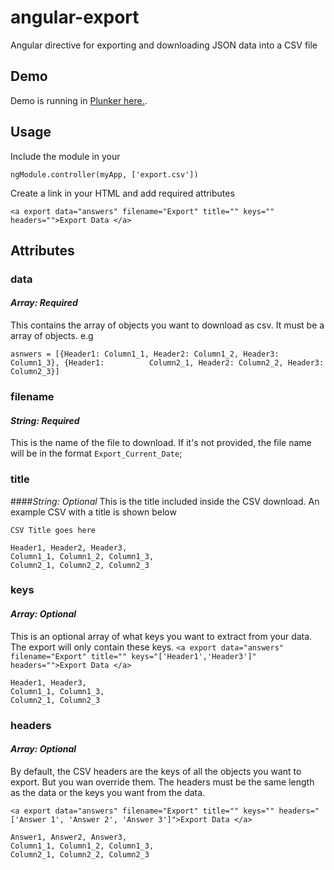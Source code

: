 # angular-export
Angular directive for exporting and downloading JSON data into a CSV file

## Demo  
Demo is running in [Plunker here.](http://embed.plnkr.co/gtJeThGwByl0lv5GvF1l/).

## Usage  

Include the module in your 

```ngModule.controller(myApp, ['export.csv']) ```

Create a link in your HTML and add required attributes 

```<a export data="answers" filename="Export" title="" keys="" headers="">Export Data </a>```

## Attributes  

### data
#### *Array: Required*
This contains the array of objects you want to download as csv. It must be a array of objects. e.g

```asnwers = [{Header1: Column1_1, Header2: Column1_2, Header3: Column1_3}, {Header1:          Column2_1, Header2: Column2_2, Header3: Column2_3}]```

### filename
#### *String: Required*
This is the name of the file to download. If it's not provided, the file name will be in the format `Export_Current_Date`;
 
### title
####*String: Optional*
This is the title included inside the CSV download. An example CSV with a title is shown below
         
    CSV Title goes here
    
    Header1, Header2, Header3,
    Column1_1, Column1_2, Column1_3,
    Column2_1, Column2_2, Column2_3

### keys 
#### *Array: Optional*
This is an optional array of what keys you want to extract from your data. The export will only contain these keys.
```<a export data="answers" filename="Export" title="" keys="['Header1','Header3']" headers="">Export Data </a>```
         
    Header1, Header3,
    Column1_1, Column1_3,
    Column2_1, Column2_3
    
### headers
#### *Array: Optional*
By default, the CSV headers are the keys of all the objects you want to export. But you wan override them. The headers must be the same length as the data or the keys you want from the data.

```<a export data="answers" filename="Export" title="" keys="" headers="['Answer 1', 'Answer 2', 'Answer 3']">Export Data </a>```
         
    Answer1, Answer2, Answer3,
    Column1_1, Column1_2, Column1_3,
    Column2_1, Column2_2, Column2_3
